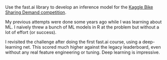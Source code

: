 Use the fast.ai library to develop an inference model for the [Kaggle Bike Sharing Demand
competition](https://www.kaggle.com/c/bike-sharing-demand).

My previous attempts were done some years ago while I was learning about ML. I naively threw a bunch of ML models in R at the problem but without a lot of effort (or success). 

I revisited the challenge after doing the first fast.ai course, using a deep-learning net. This scored much higher against the legacy leaderboard, even without any real feature engineering or tuning. Deep learning is impressive.

